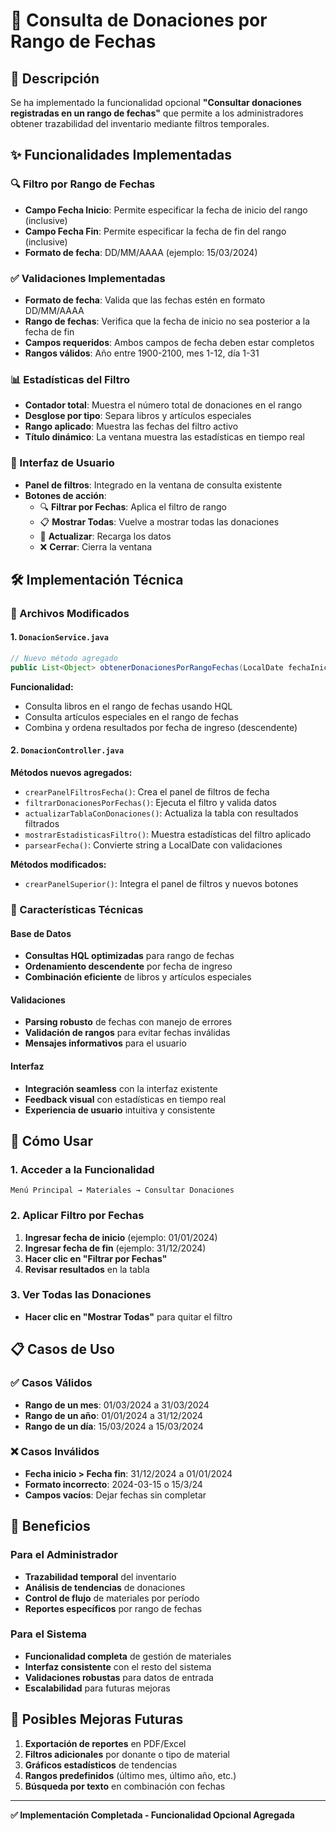 # 📅 Consulta de Donaciones por Rango de Fechas

## 🎯 Descripción

Se ha implementado la funcionalidad opcional **"Consultar donaciones registradas en un rango de fechas"** que permite a los administradores obtener trazabilidad del inventario mediante filtros temporales.

## ✨ Funcionalidades Implementadas

### 🔍 Filtro por Rango de Fechas
- **Campo Fecha Inicio**: Permite especificar la fecha de inicio del rango (inclusive)
- **Campo Fecha Fin**: Permite especificar la fecha de fin del rango (inclusive)
- **Formato de fecha**: DD/MM/AAAA (ejemplo: 15/03/2024)

### ✅ Validaciones Implementadas
- **Formato de fecha**: Valida que las fechas estén en formato DD/MM/AAAA
- **Rango de fechas**: Verifica que la fecha de inicio no sea posterior a la fecha de fin
- **Campos requeridos**: Ambos campos de fecha deben estar completos
- **Rangos válidos**: Año entre 1900-2100, mes 1-12, día 1-31

### 📊 Estadísticas del Filtro
- **Contador total**: Muestra el número total de donaciones en el rango
- **Desglose por tipo**: Separa libros y artículos especiales
- **Rango aplicado**: Muestra las fechas del filtro activo
- **Título dinámico**: La ventana muestra las estadísticas en tiempo real

### 🎨 Interfaz de Usuario
- **Panel de filtros**: Integrado en la ventana de consulta existente
- **Botones de acción**:
  - 🔍 **Filtrar por Fechas**: Aplica el filtro de rango
  - 📋 **Mostrar Todas**: Vuelve a mostrar todas las donaciones
  - 🔄 **Actualizar**: Recarga los datos
  - ❌ **Cerrar**: Cierra la ventana

## 🛠️ Implementación Técnica

### 📁 Archivos Modificados

#### 1. `DonacionService.java`
```java
// Nuevo método agregado
public List<Object> obtenerDonacionesPorRangoFechas(LocalDate fechaInicio, LocalDate fechaFin)
```

**Funcionalidad:**
- Consulta libros en el rango de fechas usando HQL
- Consulta artículos especiales en el rango de fechas
- Combina y ordena resultados por fecha de ingreso (descendente)

#### 2. `DonacionController.java`
**Métodos nuevos agregados:**
- `crearPanelFiltrosFecha()`: Crea el panel de filtros de fecha
- `filtrarDonacionesPorFechas()`: Ejecuta el filtro y valida datos
- `actualizarTablaConDonaciones()`: Actualiza la tabla con resultados filtrados
- `mostrarEstadisticasFiltro()`: Muestra estadísticas del filtro aplicado
- `parsearFecha()`: Convierte string a LocalDate con validaciones

**Métodos modificados:**
- `crearPanelSuperior()`: Integra el panel de filtros y nuevos botones

### 🔧 Características Técnicas

#### Base de Datos
- **Consultas HQL optimizadas** para rango de fechas
- **Ordenamiento descendente** por fecha de ingreso
- **Combinación eficiente** de libros y artículos especiales

#### Validaciones
- **Parsing robusto** de fechas con manejo de errores
- **Validación de rangos** para evitar fechas inválidas
- **Mensajes informativos** para el usuario

#### Interfaz
- **Integración seamless** con la interfaz existente
- **Feedback visual** con estadísticas en tiempo real
- **Experiencia de usuario** intuitiva y consistente

## 🚀 Cómo Usar

### 1. Acceder a la Funcionalidad
```
Menú Principal → Materiales → Consultar Donaciones
```

### 2. Aplicar Filtro por Fechas
1. **Ingresar fecha de inicio** (ejemplo: 01/01/2024)
2. **Ingresar fecha de fin** (ejemplo: 31/12/2024)
3. **Hacer clic en "Filtrar por Fechas"**
4. **Revisar resultados** en la tabla

### 3. Ver Todas las Donaciones
- **Hacer clic en "Mostrar Todas"** para quitar el filtro

## 📋 Casos de Uso

### ✅ Casos Válidos
- **Rango de un mes**: 01/03/2024 a 31/03/2024
- **Rango de un año**: 01/01/2024 a 31/12/2024
- **Rango de un día**: 15/03/2024 a 15/03/2024

### ❌ Casos Inválidos
- **Fecha inicio > Fecha fin**: 31/12/2024 a 01/01/2024
- **Formato incorrecto**: 2024-03-15 o 15/3/24
- **Campos vacíos**: Dejar fechas sin completar

## 🎯 Beneficios

### Para el Administrador
- **Trazabilidad temporal** del inventario
- **Análisis de tendencias** de donaciones
- **Control de flujo** de materiales por período
- **Reportes específicos** por rango de fechas

### Para el Sistema
- **Funcionalidad completa** de gestión de materiales
- **Interfaz consistente** con el resto del sistema
- **Validaciones robustas** para datos de entrada
- **Escalabilidad** para futuras mejoras

## 🔮 Posibles Mejoras Futuras

1. **Exportación de reportes** en PDF/Excel
2. **Filtros adicionales** por donante o tipo de material
3. **Gráficos estadísticos** de tendencias
4. **Rangos predefinidos** (último mes, último año, etc.)
5. **Búsqueda por texto** en combinación con fechas

---

**✅ Implementación Completada - Funcionalidad Opcional Agregada**
